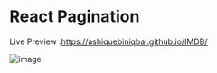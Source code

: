 # React Pagination 

Live Preview :https://ashiquebiniqbal.github.io/IMDB/

![image](https://user-images.githubusercontent.com/73344827/131557466-bad5cd96-cdf9-42ab-b12a-8b4920bcd619.png)


